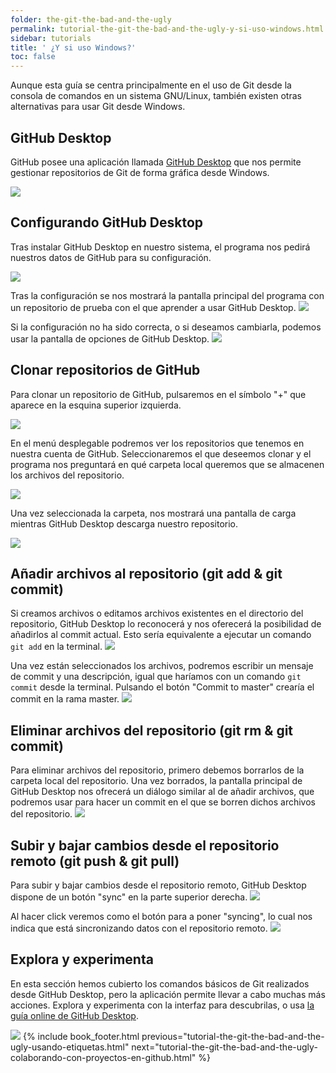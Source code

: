 ```yaml
---
folder: the-git-the-bad-and-the-ugly
permalink: tutorial-the-git-the-bad-and-the-ugly-y-si-uso-windows.html
sidebar: tutorials
title: ' ¿Y si uso Windows?'
toc: false
---
```



Aunque esta guía se centra principalmente en el uso de Git desde la consola de comandos en un sistema GNU/Linux, también existen otras alternativas para usar Git desde Windows.

## GitHub Desktop
GitHub posee una aplicación llamada [GitHub Desktop](https://desktop.github.com/) que nos permite gestionar repositorios de Git de forma gráfica desde Windows.

![](img/tutorials/the-git-the-bad-and-the-ugly/win-gh-desktop.png)

## Configurando GitHub Desktop
Tras instalar GitHub Desktop en nuestro sistema, el programa nos pedirá nuestros datos de GitHub para su configuración.

![](img/tutorials/the-git-the-bad-and-the-ugly/win-gh-login.png)

Tras la configuración se nos mostrará la pantalla principal del programa con un repositorio de prueba con el que aprender a usar GitHub Desktop.
![](img/tutorials/the-git-the-bad-and-the-ugly/win-gh-main-screen.png)

Si la configuración no ha sido correcta, o si deseamos cambiarla, podemos usar la pantalla de opciones de GitHub Desktop.
![](img/tutorials/the-git-the-bad-and-the-ugly/win-gh-options.png)

## Clonar repositorios de GitHub
Para clonar un repositorio de GitHub, pulsaremos en el símbolo "+" que aparece en la esquina superior izquierda. 

![](img/tutorials/the-git-the-bad-and-the-ugly/win-gh-clone.png)

En el menú desplegable podremos ver los repositorios que tenemos en nuestra cuenta de GitHub. Seleccionaremos el que deseemos clonar y el programa nos preguntará en qué carpeta local queremos que se almacenen los archivos del repositorio.

![](img/tutorials/the-git-the-bad-and-the-ugly/win-gh-clone02.png)

Una vez seleccionada la carpeta, nos mostrará una pantalla de carga mientras GitHub Desktop descarga nuestro repositorio.

![](img/tutorials/the-git-the-bad-and-the-ugly/win-gh-clone03.png)

## Añadir archivos al repositorio (git add & git commit)
Si creamos archivos o editamos archivos existentes en el directorio del repositorio, GitHub Desktop lo reconocerá y nos oferecerá la posibilidad de añadirlos al commit actual. Esto sería equivalente a ejecutar un comando `git add` en la terminal.
![](img/tutorials/the-git-the-bad-and-the-ugly/win-gh-add.png)

Una vez están seleccionados los archivos, podremos escribir un mensaje de commit y una descripción, igual que haríamos con un comando `git commit` desde la terminal. Pulsando el botón "Commit to master" crearía el commit en la rama master.
![](img/tutorials/the-git-the-bad-and-the-ugly/win-gh-commit.png)

## Eliminar archivos del repositorio (git rm & git commit)
Para eliminar archivos del repositorio, primero debemos borrarlos de la carpeta local del repositorio. Una vez borrados, la pantalla principal de GitHub Desktop nos ofrecerá un diálogo similar al de añadir archivos, que podremos usar para hacer un commit en el que se borren dichos archivos del repositorio.
![](img/tutorials/the-git-the-bad-and-the-ugly/win-gh-remove.png)

## Subir y bajar cambios desde el repositorio remoto (git push & git pull)
Para subir y bajar cambios desde el repositorio remoto, GitHub Desktop dispone de un botón "sync" en la parte superior derecha.
![](img/tutorials/the-git-the-bad-and-the-ugly/win-gh-main-screen02.png)

Al hacer click veremos como el botón para a poner "syncing", lo cual nos indica que está sincronizando datos con el repositorio remoto.
![](img/tutorials/the-git-the-bad-and-the-ugly/win-gh-push-pull.png)

## Explora y experimenta
En esta sección hemos cubierto los comandos básicos de Git realizados desde GitHub Desktop, pero la aplicación permite llevar a cabo muchas más acciones. Explora y experimenta con la interfaz para descubrilas, o usa [la guía online de GitHub Desktop](https://help.github.com/desktop/).

![](img/tutorials/the-git-the-bad-and-the-ugly/win-gh-main-screen03.png)
{% include book_footer.html previous="tutorial-the-git-the-bad-and-the-ugly-usando-etiquetas.html" next="tutorial-the-git-the-bad-and-the-ugly-colaborando-con-proyectos-en-github.html" %}